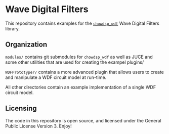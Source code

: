 # Wave Digital Filters

This repository contains examples for the [`chowdsp_wdf`](https://github.com/Chowdhury-DSP/chowdsp_wdf) Wave Digital
Filters library.

## Organization

`modules/` contains git submodules for `chowdsp_wdf` as well as JUCE and some other utilities that are used for
creating the exampel plugins/

`WDFPrototyper/` contains a more advanced plugin that allows users to create and manipulate a WDF circuit model at run-time.

All other directories contain an example implementation of a single WDF circuit model.

## Licensing

The code in this repository is open source, and licensed under the General Public License Version 3.
Enjoy!
